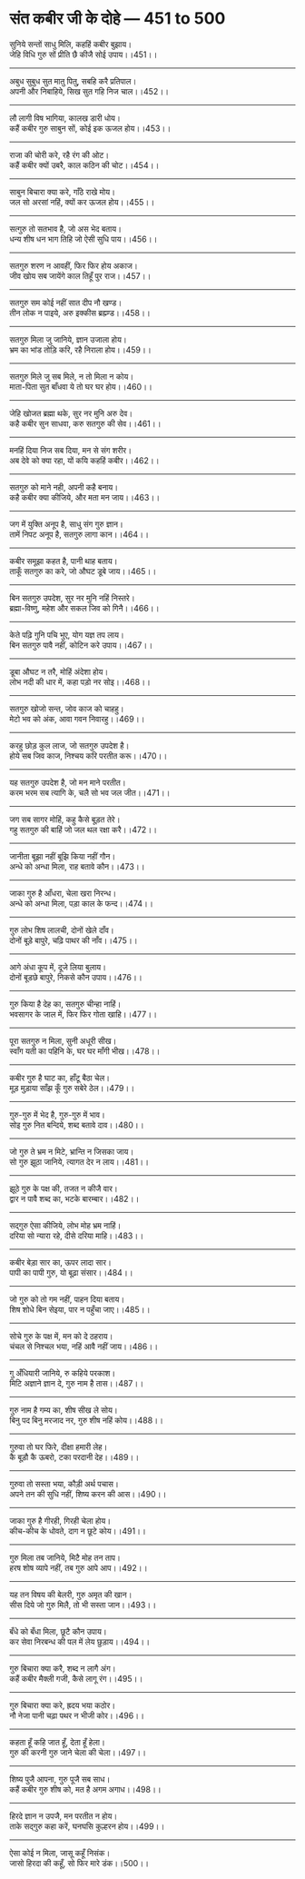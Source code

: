 # **संत कबीर जी के दोहे — 451 to 500**

सुनिये सन्तों साधु मिलि, कहहिं कबीर बुझाय।\
जेहि विधि गुरु सों प्रीति छै कीजै सोई उपाय।।451।।

---

अबुध सुबुध सुत मातु पितु, सबहि करै प्रतिपाल।\
अपनी और निबाहिये, सिख सुत गहि निज चाल।।452।।

---

लौ लागी विष भागिया, कालख डारी धोय।\
कहैं कबीर गुरु साबुन सों, कोई इक ऊजल होय।।453।।

---

राजा की चोरी करे, रहै रंग की ओट।\
कहैं कबीर क्यों उबरै, काल कठिन की चोट।।454।।

---

साबुन बिचारा क्या करे, गाँठे राखे मोय।\
जल सो अरसां नहिं, क्यों कर ऊजल होय।।455।।

---

सत्गुरु तो सतभाव है, जो अस भेद बताय।\
धन्य शीष धन भाग तिहि जो ऐसी सुधि पाय।।456।।

---

सतगुरु शरण न आवहीं, फिर फिर होय अकाज।\
जीव खोय सब जायेंगे काल तिहूँ पुर राज।।457।।

---

सतगुरु सम कोई नहीं सात दीप नौ खण्ड।\
तीन लोक न पाइये, अरु इक्कीस ब्रह्म्ण्ड।।458।।

---

सतगुरु मिला जु जानिये, ज्ञान उजाला होय।\
भ्रम का भांड तोड़ि करि, रहै निराला होय।।459।।

---

सतगुरु मिले जु सब मिले, न तो मिला न कोय।\
माता-पिता सुत बाँधवा ये तो घर घर होय।।460।।

---

जेहि खोजत ब्रह्मा थके, सुर नर मुनि अरु देव।\
कहै कबीर सुन साधवा, करु सतगुरु की सेव।।461।।

---

मनहिं दिया निज सब दिया, मन से संग शरीर।\
अब देवे को क्या रहा, यों कयि कहहिं कबीर।।462।।

---

सतगुरु को माने नही, अपनी कहै बनाय।\
कहै कबीर क्या कीजिये, और मता मन जाय।।463।।

---

जग में युक्ति अनूप है, साधु संग गुरु ज्ञान।\
तामें निपट अनूप है, सतगुरु लागा कान।।464।।

---

कबीर समूझा कहत है, पानी थाह बताय।\
ताकूँ सतगुरु का करे, जो औघट डूबे जाय।।465।।

---

बिन सतगुरु उपदेश, सुर नर मुनि नहिं निस्तरे।\
ब्रह्मा-विष्णु, महेश और सकल जिव को गिनै।।466।।

---

केते पढ़ि गुनि पचि भुए, योग यज्ञ तप लाय।\
बिन सतगुरु पावै नहीं, कोटिन करे उपाय।।467।।

---

डूबा औघट न तरै, मोहिं अंदेशा होय।\
लोभ नदी की धार में, कहा पड़ो नर सोइ।।468।।

---

सतगुरु खोजो सन्त, जोव काज को चाहहु।\
मेटो भव को अंक, आवा गवन निवारहु।।469।।

---

करहु छोड़ कुल लाज, जो सतगुरु उपदेश है।\
होये सब जिव काज, निश्चय करि परतीत करू।।470।।

---

यह सतगुरु उपदेश है, जो मन माने परतीत।\
करम भरम सब त्यागि के, चलै सो भव जल जीत।।471।।

---

जग सब सागर मोहिं, कहु कैसे बूड़त तेरे।\
गहु सतगुरु की बाहिं जो जल थल रक्षा करै।।472।।

---

जानीता बूझा नहीं बूझि किया नहीं गौन।\
अन्धे को अन्धा मिला, राह बतावे कौन।।473।।

---

जाका गुरु है आँधरा, चेला खरा निरन्ध।\
अन्धे को अन्धा मिला, पड़ा काल के फन्द।।474।।

---

गुरु लोभ शिष लालची, दोनों खेले दाँव।\
दोनों बूड़े बापुरे, चढ़ि पाथर की नाँव।।475।।

---

आगे अंधा कूप में, दूजे लिया बुलाय।\
दोनों बूडछे बापुरे, निकसे कौन उपाय।।476।।

---

गुरु किया है देह का, सतगुरु चीन्हा नाहिं।\
भवसागर के जाल में, फिर फिर गोता खाहि।।477।।

---

पूरा सतगुरु न मिला, सुनी अधूरी सीख।\
स्वाँग यती का पहिनि के, घर घर माँगी भीख।।478।।

---

कबीर गुरु है घाट का, हाँटू बैठा चेल।\
मूड़ मुड़ाया साँझ कूँ गुरु सबेरे ठेल।।479।।

---

गुरु-गुरु में भेद है, गुरु-गुरु में भाव।\
सोइ गुरु नित बन्दिये, शब्द बतावे दाव।।480।।

---

जो गुरु ते भ्रम न मिटे, भ्रान्ति न जिसका जाय।\
सो गुरु झूठा जानिये, त्यागत देर न लाय।।481।।

---

झूठे गुरु के पक्ष की, तजत न कीजै वार।\
द्वार न पावै शब्द का, भटके बारम्बार।।482।।

---

सद्गुरु ऐसा कीजिये, लोभ मोह भ्रम नाहिं।\
दरिया सो न्यारा रहे, दीसे दरिया माहि।।483।।

---

कबीर बेड़ा सार का, ऊपर लादा सार।\
पापी का पापी गुरु, यो बूढ़ा संसार।।484।।

---

जो गुरु को तो गम नहीं, पाहन दिया बताय।\
शिष शोधे बिन सेइया, पार न पहुँचा जाए।।485।।

---

सोचे गुरु के पक्ष में, मन को दे ठहराय।\
चंचल से निश्चल भया, नहिं आवै नहीं जाय।।486।।

---

गु अँधियारी जानिये, रु कहिये परकाश।\
मिटि अज्ञाने ज्ञान दे, गुरु नाम है तास।।487।।

---

गुरु नाम है गम्य का, शीष सीख ले सोय।\
बिनु पद बिनु मरजाद नर, गुरु शीष नहिं कोय।।488।।

---

गुरुवा तो घर फिरे, दीक्षा हमारी लेह।\
कै बूड़ौ कै ऊबरो, टका परदानी देह।।489।।

---

गुरुवा तो सस्ता भया, कौड़ी अर्थ पचास।\
अपने तन की सुधि नहीं, शिष्य करन की आस।।490।।

---

जाका गुरु है गीरही, गिरही चेला होय।\
कीच-कीच के धोवते, दाग न छूटे कोय।।491।।

---

गुरु मिला तब जानिये, मिटै मोह तन ताप।\
हरष शोष व्यापे नहीं, तब गुरु आपे आप।।492।।

---

यह तन विषय की बेलरी, गुरु अमृत की खान।\
सीस दिये जो गुरु मिलै, तो भी सस्ता जान।।493।।

---

बँधे को बँधा मिला, छूटै कौन उपाय।\
कर सेवा निरबन्ध की पल में लेय छुड़ाय।।494।।

---

गुरु बिचारा क्या करै, शब्द न लागै अंग।\
कहैं कबीर मैक्ली गजी, कैसे लागू रंग।।495।।

---

गुरु बिचारा क्या करे, ह्रदय भया कठोर।\
नौ नेजा पानी चढ़ा पथर न भीजी कोर।।496।।

---

कहता हूँ कहि जात हूँ, देता हूँ हेला।\
गुरु की करनी गुरु जाने चेला की चेला।।497।।

---

शिष्य पुजै आपना, गुरु पूजै सब साध।\
कहैं कबीर गुरु शीष को, मत है अगम अगाध।।498।।

---

हिरदे ज्ञान न उपजै, मन परतीत न होय।\
ताके सद्गुरु कहा करें, घनघसि कुल्हरन होय।।499।।

---

ऐसा कोई न मिला, जासू कहूँ निसंक।\
जासो हिरदा की कहूँ, सो फिर मारे डंक।।500।।